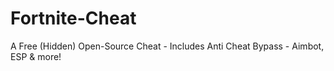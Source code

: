 # Fortnite-Cheat
A Free (Hidden) Open-Source Cheat - Includes Anti Cheat Bypass - Aimbot, ESP &amp; more! 
